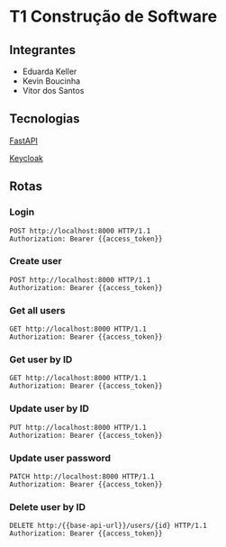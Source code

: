 # T1 Construção de Software

## Integrantes

* Eduarda Keller
* Kevin Boucinha
* Vitor dos Santos

## Tecnologias

[FastAPI][0]

[Keycloak][1]

## Rotas

### Login

```http
POST http://localhost:8000 HTTP/1.1
Authorization: Bearer {{access_token}}
```

### Create user

```http
POST http://localhost:8000 HTTP/1.1
Authorization: Bearer {{access_token}}
```

### Get all users

```http
GET http://localhost:8000 HTTP/1.1
Authorization: Bearer {{access_token}}
```

### Get user by ID

```http
GET http://localhost:8000 HTTP/1.1
Authorization: Bearer {{access_token}}
```

### Update user by ID

```http
PUT http://localhost:8000 HTTP/1.1
Authorization: Bearer {{access_token}}
```

### Update user password

```http
PATCH http://localhost:8000 HTTP/1.1
Authorization: Bearer {{access_token}}
```

### Delete user by ID

```http
DELETE http:/{{base-api-url}}/users/{id} HTTP/1.1
Authorization: Bearer {{access_token}}
```

[0]: https://fastapi.tiangolo.com/ "FastAPI"
[1]: https://www.keycloak.org/ "Keycloak"

